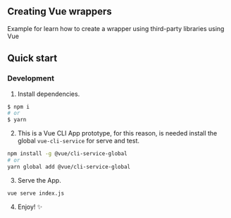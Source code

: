 ## Creating Vue wrappers
Example for learn how to create a wrapper using third-party libraries using Vue

## Quick start
### Development
1. Install dependencies.
```sh
$ npm i
# or
$ yarn
```

2. This is a Vue CLI App prototype, for this reason, is needed install the global `vue-cli-service` for serve and test.
```sh
npm install -g @vue/cli-service-global
# or
yarn global add @vue/cli-service-global
```

3. Serve the App.
```sh
vue serve index.js
```

4. Enjoy! :sparkles: